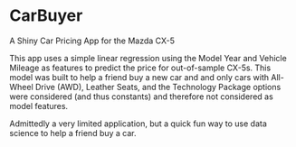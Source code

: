 # CarBuyer
A Shiny Car Pricing App for the Mazda CX-5

This app uses a simple linear regression using the Model Year and Vehicle Mileage as features to predict the price for out-of-sample CX-5s.  This model was built to help a friend buy a new car and and only cars with All-Wheel Drive (AWD), Leather Seats, and the Technology Package options were considered (and thus constants) and therefore not considered as model features.

Admittedly a very limited application, but a quick fun way to use data science to help a friend buy a car.

